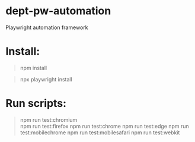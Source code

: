 # dept-pw-automation
Playwright automation framework

# Install:

> npm install

> npx playwright install

# Run scripts:

> npm run test:chromium          
> npm run test:firefox
> npm run test:chrome
> npm run test:edge
> npm run test:mobilechrome
> npm run test:mobilesafari
> npm run test:webkit
